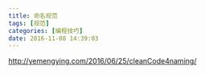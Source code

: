 ```yaml
---
title: 命名规范
tags: [规范]
categories: [编程技巧]
date: 2016-11-08 14:39:03
---
```


http://yemengying.com/2016/06/25/cleanCode4naming/
